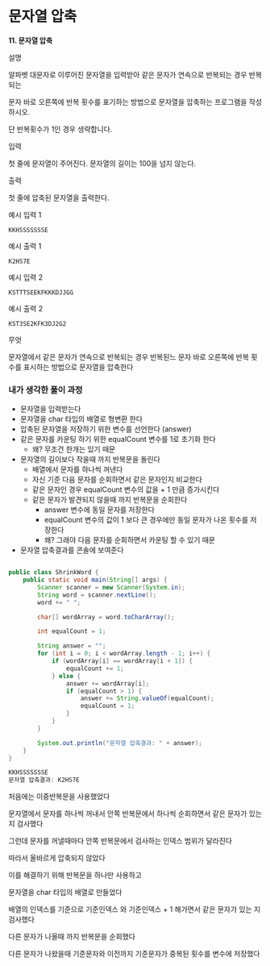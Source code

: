 # 문자열 압축

**11. 문자열 압축**

설명

알파벳 대문자로 이루어진 문자열을 입력받아 같은 문자가 연속으로 반복되는 경우 반복되는

문자 바로 오른쪽에 반복 횟수를 표기하는 방법으로 문자열을 압축하는 프로그램을 작성하시오.

단 반복횟수가 1인 경우 생략합니다.

입력

첫 줄에 문자열이 주어진다. 문자열의 길이는 100을 넘지 않는다.

출력

첫 줄에 압축된 문자열을 출력한다.

예시 입력 1

```
KKHSSSSSSSE

```

예시 출력 1

```
K2HS7E

```

예시 입력 2

```
KSTTTSEEKFKKKDJJGG
```

예시 출력 2

```
KST3SE2KFK3DJ2G2
```

무엇

문자열에서 같은 문자가 연속으로 반복되는 경우 반복된느 문자 바로 오른쪽에 반복 횟수를 표시하는 방법으로 문자열을 압축한다

### 내가 생각한 풀이 과정

- 문자열을 입력받는다
- 문자열을 char 타입의 배열로 형변환 한다
- 압축된 문자열을 저장하기 위한 변수를 선언한다 (answer)
- 같은 문자를 카운팅 하기 위한 equalCount 변수를 1로 초기화 한다
    - 왜? 무조건 한개는 있기 때문
- 문자열의 길이보다 작을때 까지 반복문을 돌린다
    - 배열에서 문자를 하나씩 꺼낸다
    - 자신 기준 다음 문자를 순회하면서 같은 문자인지 비교한다
    - 같은 문자인 경우 equalCount 변수의 값을 + 1 만큼 증가시킨다
    - 같은 문자가 발견되지 않을때 까지 반복문을 순회한다
        - answer 변수에 동일 문자를 저장한다
        - equalCount 변수의 값이 1 보다 큰 경우에만 동일 문자가 나온 횟수를 저장한다
        - 왜? 그래야 다음 문자를 순회하면서 카운팅 할 수 있기 때문
- 문자열 압축결과를 콘솔에 보여준다

```java

public class ShrinkWord {
    public static void main(String[] args) {
        Scanner scanner = new Scanner(System.in);
        String word = scanner.nextLine();
        word += " ";

        char[] wordArray = word.toCharArray();

        int equalCount = 1;

        String answer = "";
        for (int i = 0; i < wordArray.length - 1; i++) {
            if (wordArray[i] == wordArray[i + 1]) {
                equalCount += 1;
            } else {
                answer += wordArray[i];
                if (equalCount > 1) {
                    answer += String.valueOf(equalCount);
                    equalCount = 1;
                }
            }
        }

        System.out.println("문자열 압축결과: " + answer);
    }
}
```

```java
KKHSSSSSSSE
문자열 압축결과: K2HS7E
```

처음에는 이중반복문을 사용했었다

문자열에서 문자를 하나씩 꺼내서 안쪽 반복문에서 하나씩 순회하면서 같은 문자가 있는지 검사했다

그런데 문자를 꺼낼때마다 안쪽 반복문에서 검사하는 인덱스 범위가 달라진다 

따라서 올바르게 압축되지 않았다

이를 해결하기 위해 반복문을 하나만 사용하고

문자열을 char 타입의 배열로 만들었다

배열의 인덱스를 기준으로 기준인덱스 와 기준인덱스 + 1 해가면서 같은 문자가 있는 지 검사했다

다른 문자가 나올때 까지 반복문을 순회했다

다른 문자가 나왔을때 기준문자와 이전까지 기준문자가 중복된 횟수를 변수에 저장했다